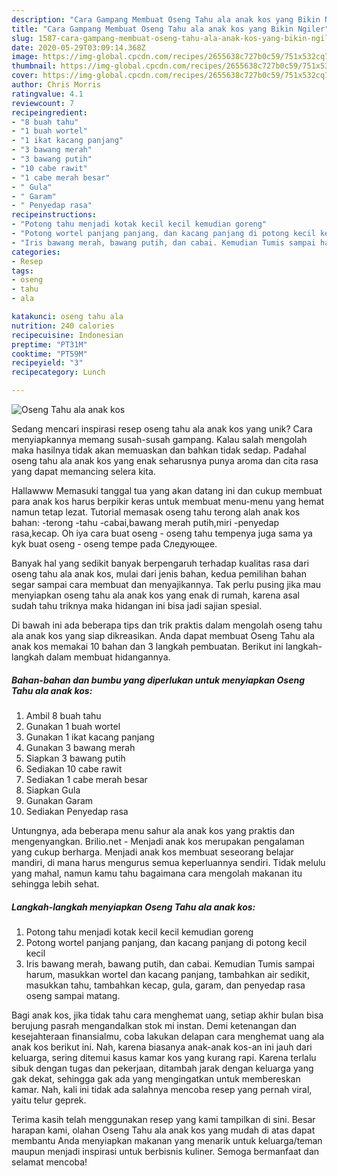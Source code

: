 ```yaml
---
description: "Cara Gampang Membuat Oseng Tahu ala anak kos yang Bikin Ngiler"
title: "Cara Gampang Membuat Oseng Tahu ala anak kos yang Bikin Ngiler"
slug: 1587-cara-gampang-membuat-oseng-tahu-ala-anak-kos-yang-bikin-ngiler
date: 2020-05-29T03:09:14.368Z
image: https://img-global.cpcdn.com/recipes/2655638c727b0c59/751x532cq70/oseng-tahu-ala-anak-kos-foto-resep-utama.jpg
thumbnail: https://img-global.cpcdn.com/recipes/2655638c727b0c59/751x532cq70/oseng-tahu-ala-anak-kos-foto-resep-utama.jpg
cover: https://img-global.cpcdn.com/recipes/2655638c727b0c59/751x532cq70/oseng-tahu-ala-anak-kos-foto-resep-utama.jpg
author: Chris Morris
ratingvalue: 4.1
reviewcount: 7
recipeingredient:
- "8 buah tahu"
- "1 buah wortel"
- "1 ikat kacang panjang"
- "3 bawang merah"
- "3 bawang putih"
- "10 cabe rawit"
- "1 cabe merah besar"
- " Gula"
- " Garam"
- " Penyedap rasa"
recipeinstructions:
- "Potong tahu menjadi kotak kecil kecil kemudian goreng"
- "Potong wortel panjang panjang, dan kacang panjang di potong kecil kecil"
- "Iris bawang merah, bawang putih, dan cabai. Kemudian Tumis sampai harum, masukkan wortel dan kacang panjang, tambahkan air sedikit, masukkan tahu, tambahkan kecap, gula, garam, dan penyedap rasa oseng sampai matang."
categories:
- Resep
tags:
- oseng
- tahu
- ala

katakunci: oseng tahu ala 
nutrition: 240 calories
recipecuisine: Indonesian
preptime: "PT31M"
cooktime: "PT59M"
recipeyield: "3"
recipecategory: Lunch

---
```



![Oseng Tahu ala anak kos](https://img-global.cpcdn.com/recipes/2655638c727b0c59/751x532cq70/oseng-tahu-ala-anak-kos-foto-resep-utama.jpg)

Sedang mencari inspirasi resep oseng tahu ala anak kos yang unik? Cara menyiapkannya memang susah-susah gampang. Kalau salah mengolah maka hasilnya tidak akan memuaskan dan bahkan tidak sedap. Padahal oseng tahu ala anak kos yang enak seharusnya punya aroma dan cita rasa yang dapat memancing selera kita.

Hallawww Memasuki tanggal tua yang akan datang ini dan cukup membuat para anak kos harus berpikir keras untuk membuat menu-menu yang hemat namun tetap lezat. Tutorial memasak oseng tahu terong alah anak kos bahan: -terong -tahu -cabai,bawang merah putih,miri -penyedap rasa,kecap. Oh iya cara buat oseng - oseng tahu tempenya juga sama ya kyk buat oseng - oseng tempe pada Следующее.

Banyak hal yang sedikit banyak berpengaruh terhadap kualitas rasa dari oseng tahu ala anak kos, mulai dari jenis bahan, kedua pemilihan bahan segar sampai cara membuat dan menyajikannya. Tak perlu pusing jika mau menyiapkan oseng tahu ala anak kos yang enak di rumah, karena asal sudah tahu triknya maka hidangan ini bisa jadi sajian spesial.


Di bawah ini ada beberapa tips dan trik praktis dalam mengolah oseng tahu ala anak kos yang siap dikreasikan. Anda dapat membuat Oseng Tahu ala anak kos memakai 10 bahan dan 3 langkah pembuatan. Berikut ini langkah-langkah dalam membuat hidangannya.

<!--inarticleads1-->

##### Bahan-bahan dan bumbu yang diperlukan untuk menyiapkan Oseng Tahu ala anak kos:

1. Ambil 8 buah tahu
1. Gunakan 1 buah wortel
1. Gunakan 1 ikat kacang panjang
1. Gunakan 3 bawang merah
1. Siapkan 3 bawang putih
1. Sediakan 10 cabe rawit
1. Sediakan 1 cabe merah besar
1. Siapkan  Gula
1. Gunakan  Garam
1. Sediakan  Penyedap rasa


Untungnya, ada beberapa menu sahur ala anak kos yang praktis dan mengenyangkan. Brilio.net - Menjadi anak kos merupakan pengalaman yang cukup berharga. Menjadi anak kos membuat seseorang belajar mandiri, di mana harus mengurus semua keperluannya sendiri. Tidak melulu yang mahal, namun kamu tahu bagaimana cara mengolah makanan itu sehingga lebih sehat. 

<!--inarticleads2-->

##### Langkah-langkah menyiapkan Oseng Tahu ala anak kos:

1. Potong tahu menjadi kotak kecil kecil kemudian goreng
1. Potong wortel panjang panjang, dan kacang panjang di potong kecil kecil
1. Iris bawang merah, bawang putih, dan cabai. Kemudian Tumis sampai harum, masukkan wortel dan kacang panjang, tambahkan air sedikit, masukkan tahu, tambahkan kecap, gula, garam, dan penyedap rasa oseng sampai matang.


Bagi anak kos, jika tidak tahu cara menghemat uang, setiap akhir bulan bisa berujung pasrah mengandalkan stok mi instan. Demi ketenangan dan kesejahteraan finansialmu, coba lakukan delapan cara menghemat uang ala anak kos berikut ini. Nah, karena biasanya anak-anak kos-an ini jauh dari keluarga, sering ditemui kasus kamar kos yang kurang rapi. Karena terlalu sibuk dengan tugas dan pekerjaan, ditambah jarak dengan keluarga yang gak dekat, sehingga gak ada yang mengingatkan untuk membereskan kamar. Nah, kali ini tidak ada salahnya mencoba resep yang pernah viral, yaitu telur geprek. 

Terima kasih telah menggunakan resep yang kami tampilkan di sini. Besar harapan kami, olahan Oseng Tahu ala anak kos yang mudah di atas dapat membantu Anda menyiapkan makanan yang menarik untuk keluarga/teman maupun menjadi inspirasi untuk berbisnis kuliner. Semoga bermanfaat dan selamat mencoba!

